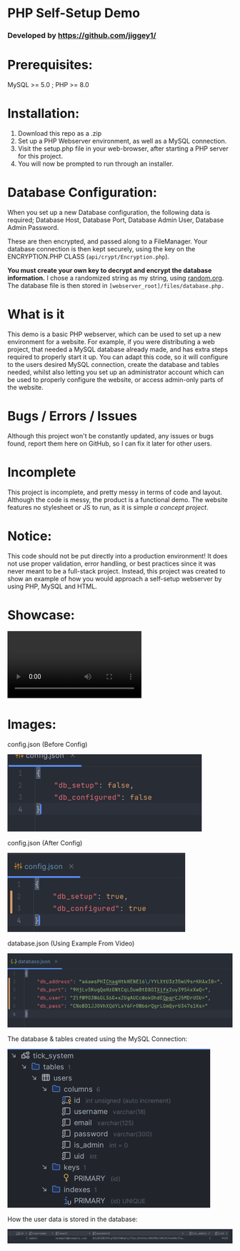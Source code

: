 # PHP Self-Setup Demo
### Developed by https://github.com/jiggey1/

# Prerequisites:
MySQL >= 5.0 ; PHP >= 8.0

# Installation:
1) Download this repo as a .zip
2) Set up a PHP Webserver environment, as well as a MySQL connection.
3) Visit the setup.php file in your web-browser, after starting a PHP server for this project.
4) You will now be prompted to run through an installer.

# Database Configuration:
When you set up a new Database configuration, the following data is required; Database Host, Database Port, Database Admin User, Database Admin Password.

These are then encrypted, and passed along to a FileManager. Your database connection is then kept securely, using the key on the ENCRYPTION.PHP CLASS (`api/crypt/Encryption.php`).

**You must create your own key to decrypt and encrypt the database information.** I chose a randomized string as my string, using [random.org](https://random.org). The database file is then stored in `[webserver_root]/files/database.php.`

# What is it
This demo is a basic PHP webserver, which can be used to set up a new environment for a website. For example, if you were distributing a web project, that needed a MySQL database already made, and has extra steps required to properly start it up. You can adapt this code, so it will configure to the users desired MySQL connection, create the database and tables needed, whilst also letting you set up an administrator account which can be used to properly configure the website, or access admin-only parts of the website.

# Bugs / Errors / Issues
Although this project won't be constantly updated, any issues or bugs found, report them here on GitHub, so I can fix it later for other users.

# Incomplete
This project is incomplete, and pretty messy in terms of code and layout.
Although the code is messy, the product is a functional demo. The website features no stylesheet or JS to run, as it is simple *a concept project*.

# Notice:
This code should not be put directly into a production environment! It does not use proper validation, error handling, or best practices since it was never meant to be a full-stack project. Instead, this project was created to show an example of how you would approach a self-setup webserver by using PHP, MySQL and HTML.

# Showcase:

<video src='https://github.com/jiggey1/PHP-Self-Setup/blob/main/assets/video/demo.mp4'></video>

# Images:

config.json (Before Config)

![config.json before configuration](https://github.com/jiggey1/PHP-Self-Setup/blob/main/assets/images/before_config.png)

config.json (After Config)

![config.json after configuration](https://github.com/jiggey1/PHP-Self-Setup/blob/main/assets/images/after_config.png)

database.json (Using Example From Video)

![config.json after configuration](https://github.com/jiggey1/PHP-Self-Setup/blob/main/assets/images/example_db_file.png)

The database & tables created using the MySQL Connection:

![config.json after configuration](https://github.com/jiggey1/PHP-Self-Setup/blob/main/assets/images/database_created.png)

How the user data is stored in the database:

![config.json after configuration](https://github.com/jiggey1/PHP-Self-Setup/blob/main/assets/images/data_stored.png)